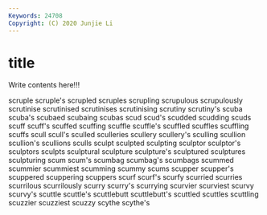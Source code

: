 ```yaml
---
Keywords: 24708
Copyright: (C) 2020 Junjie Li
---
```


# title

Write contents here!!!

scruple 
scruple's 
scrupled 
scruples 
scrupling 
scrupulous 
scrupulously 
scrutinise 
scrutinised 
scrutinises
scrutinising 
scrutiny 
scrutiny's 
scuba 
scuba's 
scubaed 
scubaing 
scubas 
scud 
scud's
scudded 
scudding 
scuds 
scuff 
scuff's 
scuffed 
scuffing 
scuffle 
scuffle's 
scuffled
scuffles 
scuffling 
scuffs 
scull 
scull's 
sculled 
sculleries 
scullery 
scullery's 
sculling
scullion 
scullion's 
scullions 
sculls 
sculpt 
sculpted 
sculpting 
sculptor 
sculptor's 
sculptors
sculpts 
sculptural 
sculpture 
sculpture's 
sculptured 
sculptures 
sculpturing 
scum 
scum's 
scumbag
scumbag's 
scumbags 
scummed 
scummier 
scummiest 
scumming 
scummy 
scums 
scupper 
scupper's
scuppered 
scuppering 
scuppers 
scurf 
scurf's 
scurfy 
scurried 
scurries 
scurrilous 
scurrilously
scurry 
scurry's 
scurrying 
scurvier 
scurviest 
scurvy 
scurvy's 
scuttle 
scuttle's 
scuttlebutt
scuttlebutt's 
scuttled 
scuttles 
scuttling 
scuzzier 
scuzziest 
scuzzy 
scythe 
scythe's 
